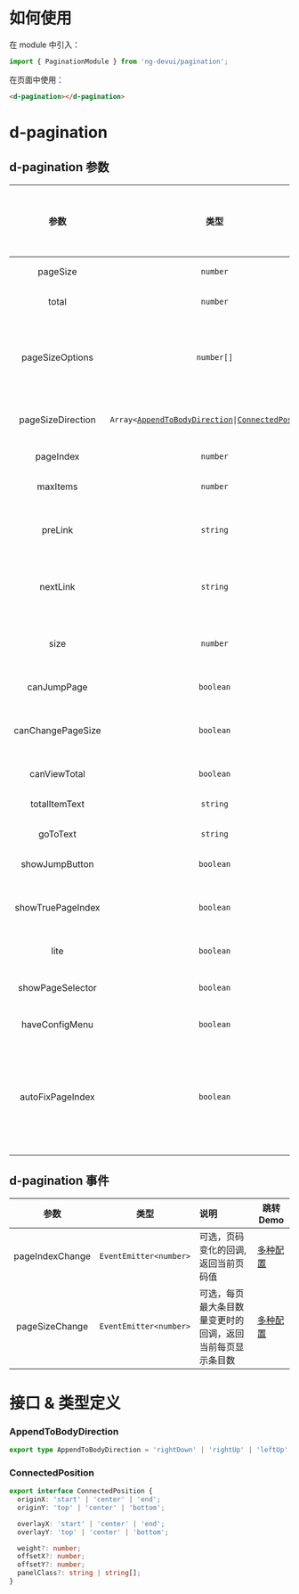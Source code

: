 # 如何使用

在 module 中引入：

```ts
import { PaginationModule } from 'ng-devui/pagination';
```

在页面中使用：

```html
<d-pagination></d-pagination>
```
# d-pagination 

## d-pagination 参数

|       参数        |                                                   类型                                                    |            默认            | 说明                                                                                                     | 跳转 Demo                                |全局配置项| 
| :----------------: | :---------------: | :-------------------------------------------------------------------------------------------------------: | :------------------------: | :------------------------------------------------------------------------------------------------------- | ---------------------------------------- |
|     pageSize      |                                                 `number`                                                  |             10             | 可选，每页显示最大条目数量                                                                               | [基本用法](demo#basic-usage)             |
|       total       |                                                 `number`                                                  |             0              | 可选，显示的总条目数                                                                                     | [基本用法](demo#basic-usage)             |
|  pageSizeOptions  |                                                `number[]`                                                 |             10             | 可选，分页每页最大条目数量的下拉框的数据源，默认有四种选择 5, 10, 20, 50                                 | [多种配置](demo#multiple-configurations) |
| pageSizeDirection | `Array<`[`AppendToBodyDirection`](#appendtobodydirection)`\|`[`ConnectedPosition`](#connectedposition)`>` | ['centerDown', 'centerUp'] | 可选，设置分页每页条目的下拉框展示的方向                                                                 | [多种配置](demo#multiple-configurations) |
|     pageIndex     |                                                 `number`                                                  |             1              | 可选，初始化页码                                                                                         | [基本用法](demo#basic-usage)             |
|     maxItems      |                                                 `number`                                                  |             10             | 可选，分页最多显示几个按钮                                                                               | [基本用法](demo#basic-usage)             |
|      preLink      |                                                 `string`                                                  |             --             | 可选，上一页按钮显示图标,默认设置为左箭头图标                                                            | [基本用法](demo#basic-usage)             |
|     nextLink      |                                                 `string`                                                  |             --             | 可选， 下一页按钮显示图标,默认设置为右箭头图标                                                           | [基本用法](demo#basic-usage)             |
|       size        |                                                 `number`                                                  |             ''             | 可选，分页组件尺寸，有三种选择 lg,``,sm,分别代表大，中，小                                               | [基本用法](demo#basic-usage)             |
|    canJumpPage    |                                                 `boolean`                                                 |            false            | 可选，是否显示分页输入跳转                                                                               | [基本用法](demo#basic-usage)             |
| canChangePageSize |                                                 `boolean`                                                 |           false            | 可选，是否显示用于选择更改分页每页最大条目数量的下拉框                                                   | [基本用法](demo#basic-usage)             |
|   canViewTotal    |                                                 `boolean`                                                 |            false            | 可选，是否显示总条目                                                                                     | [基本用法](demo#basic-usage)             |
|   totalItemText   |                                                 `string`                                                  |         '所有条目'         | 可选，总条目文本                                                                                         | [极简模式](demo#minimalist-model)        |
|     goToText      |                                                 `string`                                                  |           '跳至'           | 可选，跳转文本                                                                                           | [基本用法](demo#basic-usage)             |
|  showJumpButton   |                                                 `boolean`                                                 |           false            | 可选，是否显示跳转按钮                                                                                   | [多种配置](demo#multiple-configurations) |
| showTruePageIndex |                                                 `boolean`                                                 |           false            | 可选，页码超出分页范围时候也显示当前页码的开关                                                           | [多种配置](demo#multiple-configurations) |
|       lite        |                                                 `boolean`                                                 |           false            | 可选，是否切换为极简模式                                                                                 | [极简模式](demo#minimalist-model)        |
| showPageSelector  |                                                 `boolean`                                                 |            true            | 可选，`极简模式`下是否显示页码下拉                                                                       | [极简模式](demo#minimalist-model)        |
|  haveConfigMenu   |                                                 `boolean`                                                 |           false            | 可选，`极简模式`下是否显示配置                                                                           | [极简模式](demo#minimalist-model)        |
| autoFixPageIndex  |                                                 `boolean`                                                 |            true            | 可选，改变 pageSize 时是否自动修正页码，若`pageSizeChange`事件中会对`pageIndex`做处理，建议设置为`false` | [极简模式](demo#minimalist-model)        |

## d-pagination 事件

|      参数       |          类型          | 说明                                                       | 跳转 Demo                                |
| :-------------: | :--------------------: | :--------------------------------------------------------- | ---------------------------------------- |
| pageIndexChange | `EventEmitter<number>` | 可选，页码变化的回调,返回当前页码值                        | [多种配置](demo#multiple-configurations) |
| pageSizeChange  | `EventEmitter<number>` | 可选，每页最大条目数量变更时的回调，返回当前每页显示条目数 | [多种配置](demo#multiple-configurations) |

# 接口 & 类型定义

### AppendToBodyDirection

```ts
export type AppendToBodyDirection = 'rightDown' | 'rightUp' | 'leftUp' | 'leftDown' | 'centerDown' | 'centerUp';
```

### ConnectedPosition

```ts
export interface ConnectedPosition {
  originX: 'start' | 'center' | 'end';
  originY: 'top' | 'center' | 'bottom';

  overlayX: 'start' | 'center' | 'end';
  overlayY: 'top' | 'center' | 'bottom';

  weight?: number;
  offsetX?: number;
  offsetY?: number;
  panelClass?: string | string[];
}
```
